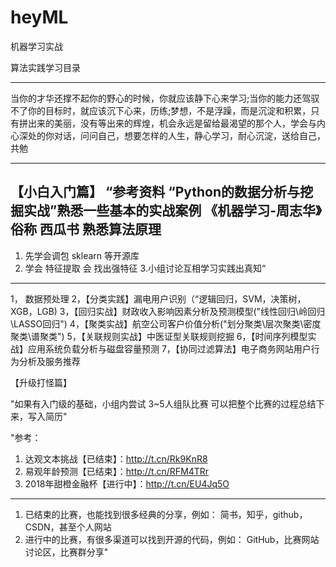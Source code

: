 # heyML
机器学习实战

算法实践学习目录			

************************************************** ************************************************** ***********************
当你的才华还撑不起你的野心的时候，你就应该静下心来学习;当你的能力还驾驭不了你的目标时，就应该沉下心来，历练;梦想，不是浮躁，而是沉淀和积累，只有拼出来的美丽，没有等出来的辉煌，机会永远是留给最渴望的那个人，学会与内心深处的你对话，问问自己，想要怎样的人生，静心学习，耐心沉淀，送给自己，共勉			
*****************************************************************************************************************************

【小白入门篇】
“参考资料
“Python的数据分析与挖掘实战”熟悉一些基本的实战案例
《机器学习-周志华》俗称 西瓜书 熟悉算法原理
---------------
1. 先学会调包 sklearn 等开源库
2. 学会 特征提取 会 找出强特征
3.小组讨论互相学习实践出真知“
- --------------
1， 数据预处理
2，【分类实践】漏电用户识别（“逻辑回归，SVM，决策树，XGB，LGB)
3，【回归实战】财政收入影响因素分析及预测模型("线性回归\岭回归\LASSO回归")
4，【聚类实战】航空公司客户价值分析("划分聚类\层次聚类\密度聚类\谱聚类")
5，【关联规则实战】中医证型关联规则挖掘
6，【时间序列模型实战】应用系统负载分析与磁盘容量预测
7，【协同过滤算法】电子商务网站用户行为分析及服务推荐


【升级打怪篇】

"如果有入门级的基础，小组内尝试 3~5人组队比赛
可以把整个比赛的过程总结下来，写入简历"

"参考：
1. 达观文本挑战【已结束】：http://t.cn/Rk9KnR8
2. 易观年龄预测【已结束】：http://t.cn/RFM4TRr
3. 2018年甜橙金融杯【进行中】：http://t.cn/EU4Jq5O
---------------------------------
1. 已结束的比赛，也能找到很多经典的分享，例如：
简书，知乎，github，CSDN，甚至个人网站
2. 进行中的比赛，有很多渠道可以找到开源的代码，例如：
GitHub，比赛网站讨论区，比赛群分享"












